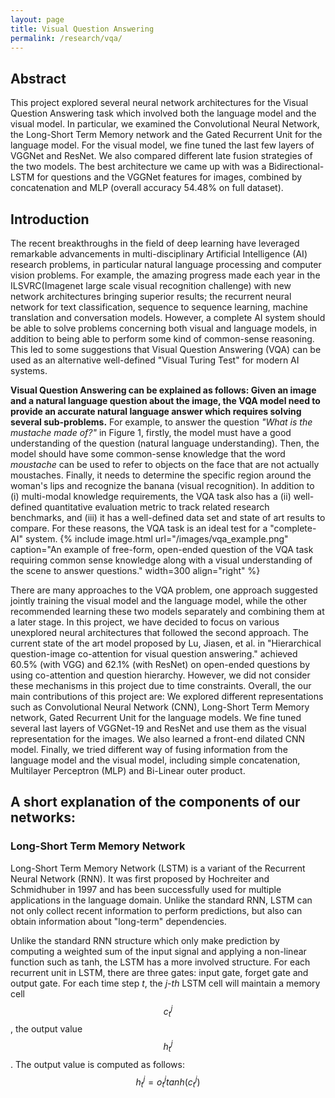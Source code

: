 ```yaml
---
layout: page
title: Visual Question Answering
permalink: /research/vqa/
---
```


## Abstract 

This project explored several neural network architectures for the Visual Question Answering task which involved both the language model and the visual model. In particular, we examined the Convolutional Neural Network, the Long-Short Term Memory network and the Gated Recurrent Unit for the language model. For the visual model, we fine tuned the last few layers of VGGNet and ResNet. We also compared different late fusion strategies of the two models. The best architecture we came up with was a Bidirectional-LSTM for questions and the VGGNet features for images, combined by concatenation and MLP (overall accuracy 54.48% on full dataset).

## Introduction

The recent breakthroughs in the field of deep learning have leveraged remarkable advancements in multi-disciplinary Artificial Intelligence (AI) research problems, in particular natural language processing and computer vision problems. For example, the amazing progress made each year in the ILSVRC(Imagenet large scale visual recognition challenge) with new network architectures bringing superior results; the recurrent neural network for text classification, sequence to sequence learning, machine translation and conversation models. However, a complete AI system should be able to solve problems concerning both visual and language models, in addition to being able to perform some kind of common-sense reasoning. This led to some suggestions that Visual Question Answering (VQA) can be used as an alternative well-defined "Visual Turing Test" for modern AI systems.

**Visual Question Answering can be explained as follows: Given an image and a natural language question about the image, the VQA model need to provide an accurate natural language answer which requires solving several sub-problems.** For example, to answer the question *"What is the mustache made of?"* in Figure 1, firstly, the model must have a good understanding of the question (natural language understanding). Then, the model should have some common-sense knowledge that the word *moustache* can be used to refer to objects on the face that are not actually moustaches. Finally, it needs to determine the specific region around the woman's lips and recognize the banana (visual recognition). In addition to (i) multi-modal knowledge requirements, the VQA task also has a (ii) well-defined quantitative evaluation metric to track related research benchmarks, and (iii) it has a well-defined data set and state of art results to compare. For these reasons, the VQA task is an ideal test for a "complete-AI" system.
{% include image.html url="/images/vqa_example.png" caption="An example of free-form, open-ended question of the VQA task requiring common sense knowledge along with a visual understanding of the scene to answer questions." width=300 align="right" %}

There are many approaches to the VQA problem, one approach suggested jointly training the visual model and the language model, while the other recommended learning these two models separately and combining them at a later stage. In this project, we have decided to focus on various unexplored neural architectures that followed the second approach. The current state of the art model proposed by Lu, Jiasen, et al. in "Hierarchical question-image co-attention for visual question answering." achieved 60.5\% (with VGG) and 62.1\% (with ResNet) on open-ended questions by using co-attention and question hierarchy. However, we did not consider these mechanisms in this project due to time constraints. Overall, the our main contributions of this project are:
We explored different representations such as Convolutional Neural Network (CNN), Long-Short Term Memory network, Gated Recurrent Unit for the language models.
We fine tuned several last layers of VGGNet-19 and ResNet and use them as the visual representation for the images. We also learned a front-end dilated CNN model. 
Finally, we tried different way of fusing information from the language model and the visual model, including simple concatenation, Multilayer Perceptron (MLP) and Bi-Linear outer product.

## A short explanation of the components of our networks:

### Long-Short Term Memory Network
Long-Short Term Memory Network (LSTM) is a variant of the Recurrent Neural Network (RNN). It was first proposed by Hochreiter and Schmidhuber in 1997 and has been successfully used for multiple applications in the language domain. 
Unlike the standard RNN, LSTM can not only collect recent information to perform predictions, but also can obtain information about "long-term" dependencies.

Unlike the standard RNN structure which only make prediction by computing a weighted sum of the input signal and applying a non-linear function such as tanh, the LSTM has a more involved structure. For each recurrent unit in LSTM, there are three gates: input gate, forget gate and output gate. For each time step *t*, the *j-th* LSTM cell will maintain a memory cell $$c_{t}^{j}$$, the output value $$h_{t}^{j}$$. The output value is computed as follows:
$$h_{t}^{j} = o_{t}^{j}tanh(c_{t}^{j})$$

